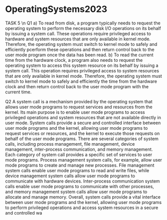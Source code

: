 # OperatingSystems2023
TASK 5 \n
Q1 
a) To read from disk, a program typically needs to request the operating system to 
perform the necessary disk I/O operations on its behalf by issuing a system call. These 
operations require privileged access to hardware and system resources that are only 
available in kernel mode. Therefore, the operating system must switch to kernel mode 
to safely and efficiently pcerform these operations and then return control back to the 
user mode program once the data has been read.
b) To read the current time from the hardware clock, a program also needs to request 
the operating system to access this system resource on its behalf by issuing a system 
call. This operation requires privileged access to system resources that are only 
available in kernel mode. Therefore, the operating system must switch to kernel mode 
to safely and efficiently the time from the hardware clock and then return control 
back to the user mode program with the current time.

Q2 
A system call is a mechanism provided by the operating system that allows user mode 
programs to request services and resources from the kernel. Its main purpose is to enable 
user mode programs to access privileged operations and system resources that are not 
available directly in user mode. System calls provide a secure and controlled interface 
between user mode programs and the kernel, allowing user mode programs to request 
services or resources, and the kernel to execute those requests on behalf of the user mode 
programs.
There are several categories of system calls, including process management, file 
management, device management, inter-process communication, and memory management. 
Each category of system call provides a specific set of services to user mode programs.
Process management system calls, for example, allow user mode programs to create and 
manage new processes. File management system calls enable user mode programs to read 
and write files, while device management system calls allow user mode programs to 
communicate with hardware devices. Inter-process communication system calls enable user 
mode programs to communicate with other processes, and memory management system 
calls allow user mode programs to allocate and manage memory.
Overall, system calls provide a vital interface between user mode programs and the kernel, 
allowing user mode programs to perform privileged operations and access system resources 
in a secure and controlled wa
